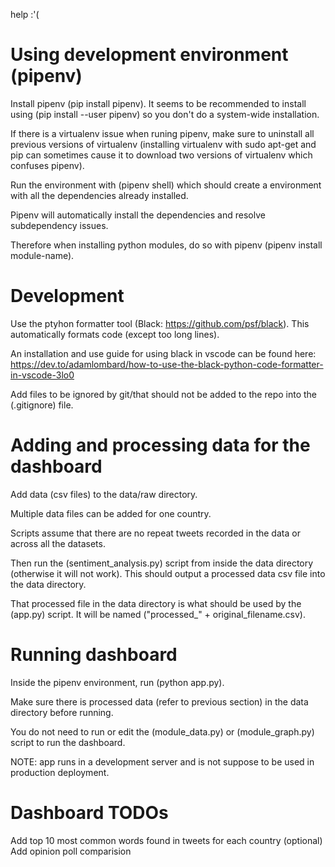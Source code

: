 help :'(

# Using development environment (pipenv)

Install pipenv (pip install pipenv). It seems to be recommended to install using (pip install --user pipenv) so you don't do a system-wide installation.

If there is a virtualenv issue when runing pipenv, make sure to uninstall all previous versions of virtualenv (installing virtualenv with sudo apt-get and pip can sometimes cause it to download two versions of virtualenv which confuses pipenv).

Run the environment with (pipenv shell) which should create a environment with all the dependencies already installed.

Pipenv will automatically install the dependencies and resolve subdependency issues.

Therefore when installing python modules, do so with pipenv (pipenv install module-name).

# Development

Use the ptyhon formatter tool (Black: https://github.com/psf/black). This automatically formats code (except too long lines).

An installation and use guide for using black in vscode can be found here: https://dev.to/adamlombard/how-to-use-the-black-python-code-formatter-in-vscode-3lo0

Add files to be ignored by git/that should not be added to the repo into the (.gitignore) file.

# Adding and processing data for the dashboard

Add data (csv files) to the data/raw directory.

Multiple data files can be added for one country.

Scripts assume that there are no repeat tweets recorded in the data or across all the datasets.

Then run the (sentiment_analysis.py) script from inside the data directory (otherwise it will not work). This should output a processed data csv file into the data directory.

That processed file in the data directory is what should be used by the (app.py) script. It will be named ("processed\_" + original_filename.csv).

# Running dashboard

Inside the pipenv environment, run (python app.py).

Make sure there is processed data (refer to previous section) in the data directory before running.

You do not need to run or edit the (module_data.py) or (module_graph.py) script to run the dashboard.

NOTE: app runs in a development server and is not suppose to be used in production deployment.

# Dashboard TODOs

Add top 10 most common words found in tweets for each country (optional)
Add opinion poll comparision

